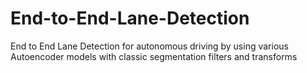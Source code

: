 # End-to-End-Lane-Detection
End to End Lane Detection for autonomous driving by using various Autoencoder models with classic segmentation filters and transforms
